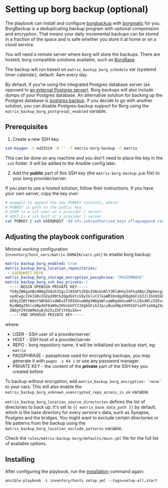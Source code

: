 # Setting up borg backup (optional)

The playbook can install and configure [borgbackup](https://www.borgbackup.org/) with [borgmatic](https://torsion.org/borgmatic/) for you.
BorgBackup is a deduplicating backup program with optional compression and encryption.
That means your daily incremental backups can be stored in a fraction of the space and is safe whether you store it at home or on a cloud service.

You will need a remote server where borg will store the backups. There are hosted, borg compatible solutions available, such as [BorgBase](https://www.borgbase.com).

The backup will run based on `matrix_backup_borg_schedule` var (systemd timer calendar), default: 4am every day.

By default, if you're using the integrated Postgres database server (as opposed to [an external Postgres server](configuring-playbook-external-postgres.md)), Borg backups will also include dumps of your Postgres database. An alternative solution for backing up the Postgres database is [postgres backup](configuring-playbook-postgres-backup.md). If you decide to go with another solution, you can disable Postgres-backup support for Borg using the `matrix_backup_borg_postgresql_enabled` variable.


## Prerequisites

1. Create a new SSH key:

```bash
ssh-keygen -t ed25519 -N '' -f matrix-borg-backup -C matrix
```

This can be done on any machine and you don't need to place the key in the `.ssh` folder. It will be added to the Ansible config later.

2. Add the **public** part of this SSH key (the `matrix-borg-backup.pub` file) to your borg provider/server:

If you plan to use a hosted solution, follow their instructions. If you have your own server, copy the key over:

```bash
# example to append the new PUBKEY contents, where:
# PUBKEY is path to the public key,
# USER is a ssh user on a provider / server
# HOST is a ssh host of a provider / server
cat PUBKEY | ssh USER@HOST 'dd of=.ssh/authorized_keys oflag=append conv=notrunc'
```

## Adjusting the playbook configuration

Minimal working configuration (`inventory/host_vars/matrix.DOMAIN/vars.yml`) to enable borg backup:

```yaml
matrix_backup_borg_enabled: true
matrix_backup_borg_location_repositories:
 - USER@HOST:REPO
matrix_backup_borg_storage_encryption_passphrase: "PASSPHRASE"
matrix_backup_borg_ssh_key_private: |
  -----BEGIN OPENSSH PRIVATE KEY-----
  TG9yZW0gaXBzdW0gZG9sb3Igc2l0IGFtZXQsIGNvbnNlY3RldHVyIGFkaXBpc2NpbmcgZW
  xpdCwgc2VkIGRvIGVpdXNtb2QgdGVtcG9yIGluY2lkaWR1bnQgdXQgbGFib3JlIGV0IGRv
  bG9yZSBtYWduYSBhbGlxdWEuIFV0IGVuaW0gYWQgbWluaW0gdmVuaWFtLCBxdWlzIG5vc3
  RydWQgZXhlcmNpdGF0aW9uIHVsbGFtY28gbGFib3JpcyBuaXNpIHV0IGFsaXF1aXAgZXgg
  ZWEgY29tbW9kbyBjb25zZXF1YXQuIA==
  -----END OPENSSH PRIVATE KEY-----
```

where:

* USER - SSH user of a provider/server
* HOST - SSH host of a provider/server
* REPO - borg repository name, it will be initialized on backup start, eg: `matrix`
* PASSPHRASE - passphrase used for encrypting backups, you may generate it with `pwgen -s 64 1` or use any password manager
* PRIVATE KEY - the content of the **private** part of the SSH key you created before

To backup without encryption, add `matrix_backup_borg_encryption: 'none'` to your vars. This will also enable the `matrix_backup_borg_unknown_unencrypted_repo_access_is_ok` variable.

`matrix_backup_borg_location_source_directories` defines the list of directories to back up: it's set to `{{ matrix_base_data_path }}` by default, which is the base directory for every service's data, such as Synapse, Postgres and the bridges. You might want to exclude certain directories or file patterns from the backup using the `matrix_backup_borg_location_exclude_patterns` variable.

Check the `roles/matrix-backup-borg/defaults/main.yml` file for the full list of available options.

## Installing

After configuring the playbook, run the [installation](installing.md) command again:

```
ansible-playbook -i inventory/hosts setup.yml --tags=setup-all,start
```
